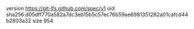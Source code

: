 version https://git-lfs.github.com/spec/v1
oid sha256:d05dff770a582a7dc3eb15b5c57ec76b59ae6981351282a01cafcd44b2803a32
size 954
